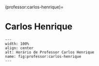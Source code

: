 (professor:carlos-henrique)=

# Carlos Henrique

```{figure} ../_static/img/professor/carlos-henrique.png
---
width: 100%
align: center
alt: Horário de Professor Carlos Henrique
name: fig:professor:carlos-henrique
---
```

